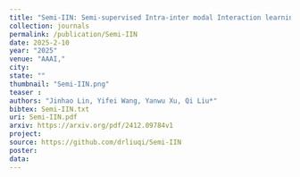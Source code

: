 ```yaml
---
title: "Semi-IIN: Semi-supervised Intra-inter modal Interaction learning Network for Multimodal Sentiment Analysis"
collection: journals
permalink: /publication/Semi-IIN
date: 2025-2-10
year: "2025"
venue: "AAAI,"
city: 
state: ""
thumbnail: "Semi-IIN.png"
teaser : 
authors: "Jinhao Lin, Yifei Wang, Yanwu Xu, Qi Liu*"
bibtex: Semi-IIN.txt
uri: Semi-IIN.pdf
arxiv: https://arxiv.org/pdf/2412.09784v1
project: 
source: https://github.com/drliuqi/Semi-IIN
poster: 
data:
---
```

